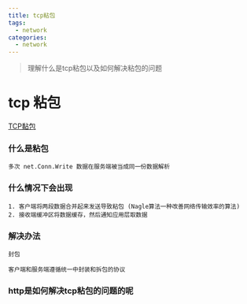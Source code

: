 ```yaml
---
title: tcp粘包
tags:
  - network
categories:
  - network
---
```


> 理解什么是tcp粘包以及如何解决粘包的问题

# tcp 粘包

[TCP黏包](https://www.topgoer.com/%E7%BD%91%E7%BB%9C%E7%BC%96%E7%A8%8B/socket%E7%BC%96%E7%A8%8B/TCP%E9%BB%8F%E5%8C%85.html)

### 什么是粘包

```
多次 net.Conn.Write 数据在服务端被当成同一份数据解析
```

### 什么情况下会出现

```
1. 客户端将两段数据合并起来发送导致粘包 (Nagle算法一种改善网络传输效率的算法)
2. 接收端缓冲区将数据缓存，然后通知应用层取数据
```

### 解决办法

```
封包

客户端和服务端遵循统一中封装和拆包的协议
```

### http是如何解决tcp粘包的问题的呢